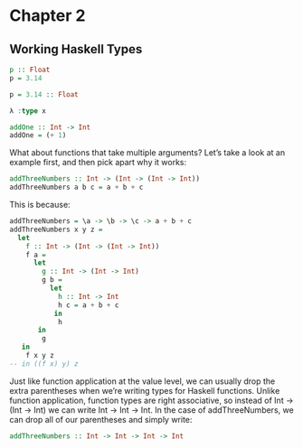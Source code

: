 # Chapter 2

## Working Haskell Types

```haskell
p :: Float
p = 3.14

p = 3.14 :: Float

λ :type x

addOne :: Int -> Int
addOne = (+ 1)
```

What about functions that take multiple arguments? Let’s take a look at an example first, and then pick apart why it works:

```haskell
addThreeNumbers :: Int -> (Int -> (Int -> Int))
addThreeNumbers a b c = a + b + c
```

This is because:

```haskell
addThreeNumbers = \a -> \b -> \c -> a + b + c
addThreeNumbers x y z =
  let
    f :: Int -> (Int -> (Int -> Int))
    f a =
      let
        g :: Int -> (Int -> Int)
        g b =
          let
            h :: Int -> Int
            h c = a + b + c
           in
            h
       in
        g
   in
    f x y z
-- in ((f x) y) z
```

Just like function application at the value level, we can usually drop the extra parentheses when we’re writing types for Haskell functions. Unlike function application, function types are right associative, so instead of Int -> (Int -> Int) we can write Int -> Int -> Int. In the case of addThreeNumbers, we can drop all of our parentheses and simply write:

```haskell
addThreeNumbers :: Int -> Int -> Int -> Int
```
